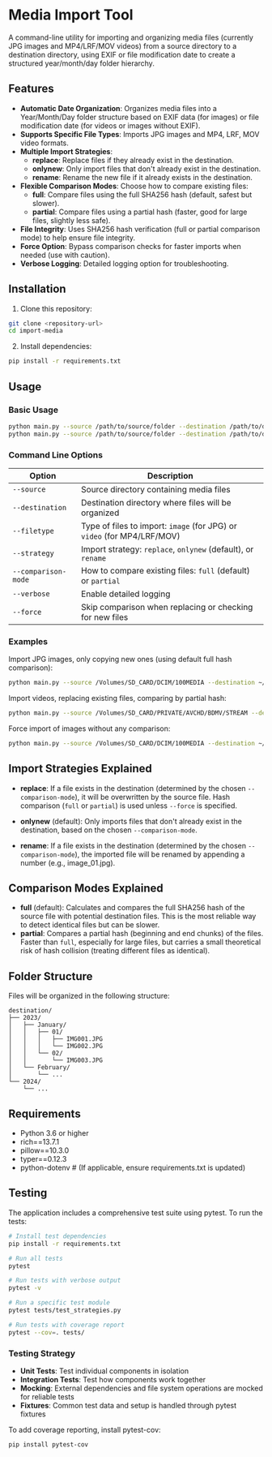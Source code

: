 # Media Import Tool

A command-line utility for importing and organizing media files (currently JPG images and MP4/LRF/MOV videos) from a source directory to a destination directory, using EXIF or file modification date to create a structured year/month/day folder hierarchy.

## Features

- **Automatic Date Organization**: Organizes media files into a Year/Month/Day folder structure based on EXIF data (for images) or file modification date (for videos or images without EXIF).
- **Supports Specific File Types**: Imports JPG images and MP4, LRF, MOV video formats.
- **Multiple Import Strategies**:
  - **replace**: Replace files if they already exist in the destination.
  - **onlynew**: Only import files that don't already exist in the destination.
  - **rename**: Rename the new file if it already exists in the destination.
- **Flexible Comparison Modes**: Choose how to compare existing files:
  - **full**: Compare files using the full SHA256 hash (default, safest but slower).
  - **partial**: Compare files using a partial hash (faster, good for large files, slightly less safe).
- **File Integrity**: Uses SHA256 hash verification (full or partial comparison mode) to help ensure file integrity.
- **Force Option**: Bypass comparison checks for faster imports when needed (use with caution).
- **Verbose Logging**: Detailed logging option for troubleshooting.

## Installation

1. Clone this repository:
```bash
git clone <repository-url>
cd import-media
```

2. Install dependencies:
```bash
pip install -r requirements.txt
```

## Usage

### Basic Usage

```bash
python main.py --source /path/to/source/folder --destination /path/to/destination/folder --filetype image
python main.py --source /path/to/source/folder --destination /path/to/destination/folder --filetype video
```

### Command Line Options

| Option | Description |
|--------|-------------|
| `--source` | Source directory containing media files |
| `--destination` | Destination directory where files will be organized |
| `--filetype` | Type of files to import: `image` (for JPG) or `video` (for MP4/LRF/MOV) |
| `--strategy` | Import strategy: `replace`, `onlynew` (default), or `rename` |
| `--comparison-mode` | How to compare existing files: `full` (default) or `partial` |
| `--verbose` | Enable detailed logging |
| `--force` | Skip comparison when replacing or checking for new files |

### Examples

Import JPG images, only copying new ones (using default full hash comparison):
```bash
python main.py --source /Volumes/SD_CARD/DCIM/100MEDIA --destination ~/Pictures --filetype image
```

Import videos, replacing existing files, comparing by partial hash:
```bash
python main.py --source /Volumes/SD_CARD/PRIVATE/AVCHD/BDMV/STREAM --destination ~/Videos --filetype video --strategy replace --comparison-mode partial
```

Force import of images without any comparison:
```bash
python main.py --source /Volumes/SD_CARD/DCIM/100MEDIA --destination ~/Pictures --filetype image --force
```

## Import Strategies Explained

- **replace**: If a file exists in the destination (determined by the chosen `--comparison-mode`), it will be overwritten by the source file. Hash comparison (`full` or `partial`) is used unless `--force` is specified.

- **onlynew** (default): Only imports files that don't already exist in the destination, based on the chosen `--comparison-mode`.

- **rename**: If a file exists in the destination (determined by the chosen `--comparison-mode`), the imported file will be renamed by appending a number (e.g., image_01.jpg).

## Comparison Modes Explained

- **full** (default): Calculates and compares the full SHA256 hash of the source file with potential destination files. This is the most reliable way to detect identical files but can be slower.
- **partial**: Compares a partial hash (beginning and end chunks) of the files. Faster than `full`, especially for large files, but carries a small theoretical risk of hash collision (treating different files as identical).

## Folder Structure

Files will be organized in the following structure:

```
destination/
├── 2023/
│   ├── January/
│   │   ├── 01/
│   │   │   ├── IMG001.JPG
│   │   │   └── IMG002.JPG
│   │   └── 02/
│   │       └── IMG003.JPG
│   └── February/
│       └── ...
└── 2024/
    └── ...
```

## Requirements
- Python 3.6 or higher
- rich==13.7.1
- pillow==10.3.0
- typer==0.12.3
- python-dotenv  # (If applicable, ensure requirements.txt is updated)

## Testing

The application includes a comprehensive test suite using pytest. To run the tests:

```bash
# Install test dependencies
pip install -r requirements.txt

# Run all tests
pytest

# Run tests with verbose output
pytest -v

# Run a specific test module
pytest tests/test_strategies.py

# Run tests with coverage report
pytest --cov=. tests/
```

### Testing Strategy
- **Unit Tests**: Test individual components in isolation
- **Integration Tests**: Test how components work together
- **Mocking**: External dependencies and file system operations are mocked for reliable tests
- **Fixtures**: Common test data and setup is handled through pytest fixtures

To add coverage reporting, install pytest-cov:
```bash
pip install pytest-cov
```